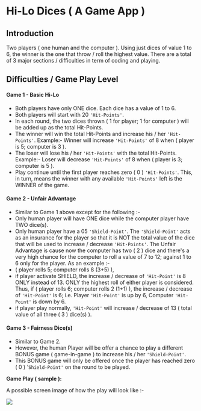 # Hi-Lo Dices ( A Game App )

## Introduction

Two players ( one human and the computer ).  Using just dices of value 1 to 6, the winner is the one that throw / roll the highest value.  There are a total of 3 major sections / difficulties in term of coding and playing.

## Difficulties / Game Play Level

#### Game 1 - Basic Hi-Lo

- Both players have only ONE dice.  Each dice has a value of 1 to 6.
- Both players will start with 20 `'Hit-Points'`.
- In each round, the two dices thrown ( 1 for player; 1 for computer ) will be added up as the total Hit-Points.
- The winner will win the total Hit-Points and increase his / her `'Hit-Points'`.  Example:- Winner will increase `'Hit-Points'` of 8 when ( player is 5; computer is 3 ).
- The loser will lose his / her `'Hit-Points'` with the total Hit-Points.  Example:- Loser will decrease `'Hit-Points'` of 8 when ( player is 3; computer is 5 ).
- Play continue until the first player reaches zero ( 0 ) `'Hit-Points'`.  This, in turn, means the winner with any available `'Hit-Points'` left is the WINNER of the game.

#### Game 2 - Unfair Advantage

- Similar to Game 1 above except for the following :-
- Only human player will have ONE dice while the computer player have TWO dice(s).
- Only human player have a 05 `'Shield-Point'`.  The `'Shield-Point'` acts as an insurance for the player so that it is NOT the total value of the dice that will be used to increase / decrease `'Hit-Points'`.  The Unfair Advantage is cause now the computer has two ( 2 ) dice and there's a very high chance for the computer to roll a value of 7 to 12; against 1 to 6 only for the player.  As an example :-
- ( player rolls 5; computer rolls 8 (3+5) ),
- if player activate SHIELD, the increase / decrease of `'Hit-Point'` is 8 ONLY instead of 13.  ONLY the highest roll of either player is considered.  Thus, if ( player rolls 6; computer rolls 2 (1+1) ), the increase / decrease of `'Hit-Point'` is 6; i.e. Player `'Hit-Point'` is up by 6, Computer `'Hit-Point'` is down by 6.
- if player play normally, `'Hit-Point'` will increase / decrease of 13 ( total value of all three ( 3 ) dice(s) ).

#### Game 3 - Fairness Dice(s)

- Similar to Game 2.
- However, the human Player will be offer a chance to play a different BONUS game ( game-in-game ) to increase his / her `'Shield-Point'`.
- This BONUS game will only be offered once the player has reached zero ( 0 ) '`Shield-Point'` on the round to be played.

**Game Play ( sample ):**

A possible screen image of how the play will look like :-

<p style="text-align:left">
<img src="https://i.imgur.com/zj8lRff.png">
</p>


